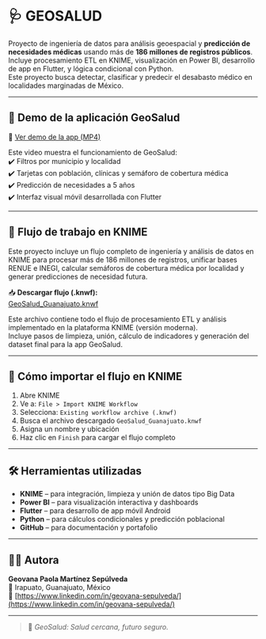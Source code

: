 # 🩺 GEOSALUD

Proyecto de ingeniería de datos para análisis geoespacial y **predicción de necesidades médicas** usando más de **186 millones de registros públicos**.  
Incluye procesamiento ETL en KNIME, visualización en Power BI, desarrollo de app en Flutter, y lógica condicional con Python.  
Este proyecto busca detectar, clasificar y predecir el desabasto médico en localidades marginadas de México.

---

## 🎥 Demo de la aplicación GeoSalud

🔗 [Ver demo de la app (MP4)](media/WhatsApp%20Video%202025-07-30%20at%201.57.33%20PM.mp4)

Este video muestra el funcionamiento de GeoSalud:  
✔️ Filtros por municipio y localidad  
✔️ Tarjetas con población, clínicas y semáforo de cobertura médica  
✔️ Predicción de necesidades a 5 años  
✔️ Interfaz visual móvil desarrollada con Flutter

---

## 🧩 Flujo de trabajo en KNIME

Este proyecto incluye un flujo completo de ingeniería y análisis de datos en KNIME para procesar más de 186 millones de registros, unificar bases RENUE e INEGI, calcular semáforos de cobertura médica por localidad y generar predicciones de necesidad futura.

📥 **Descargar flujo (.knwf):**  
[GeoSalud_Guanajuato.knwf](https://github.com/Geovana78/GeoSalud_Portafolio/raw/main/GeoSalud_Guanajuato.knwf)

Este archivo contiene todo el flujo de procesamiento ETL y análisis implementado en la plataforma KNIME (versión moderna).  
Incluye pasos de limpieza, unión, cálculo de indicadores y generación del dataset final para la app GeoSalud.

---

## 🧪 Cómo importar el flujo en KNIME

1. Abre KNIME
2. Ve a: `File > Import KNIME Workflow`
3. Selecciona: `Existing workflow archive (.knwf)`
4. Busca el archivo descargado `GeoSalud_Guanajuato.knwf`
5. Asigna un nombre y ubicación
6. Haz clic en `Finish` para cargar el flujo completo

---

## 🛠️ Herramientas utilizadas

- **KNIME** – para integración, limpieza y unión de datos tipo Big Data
- **Power BI** – para visualización interactiva y dashboards
- **Flutter** – para desarrollo de app móvil Android
- **Python** – para cálculos condicionales y predicción poblacional
- **GitHub** – para documentación y portafolio

---

## 👩‍💻 Autora

**Geovana Paola Martínez Sepúlveda**  
📍 Irapuato, Guanajuato, México  
🔗 [https://www.linkedin.com/in/geovana-sepulveda/](https://www.linkedin.com/in/geovana-sepulveda/)

---

> 📱 *GeoSalud: Salud cercana, futuro seguro.*

